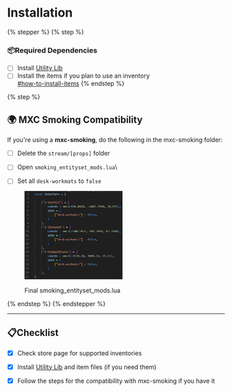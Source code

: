 # Installation

{% stepper %}
{% step %}
### 📦Required Dependencies

* [ ] Install [Utility Lib](https://github.com/utility-library/utility_lib)
* [ ] Install the items if you plan to use an inventory\
  [#how-to-install-items](../other/general-faq.md#how-to-install-items "mention")
{% endstep %}

{% step %}
## 🌍 MXC Smoking Compatibility

If you're using a **mxc-smoking**, do the following in the mxc-smoking folder:

* [ ] Delete the `stream/[props]` folder
* [ ] Open `smoking_entityset_mods.lua`\

* [ ] Set all `desk-workmats` to `false`

<div align="left" data-full-width="false"><figure><img src="../.gitbook/assets/image (8).png" alt="" width="227"><figcaption><p>Final smoking_entityset_mods.lua</p></figcaption></figure></div>
{% endstep %}
{% endstepper %}

***

## :clipboard:Checklist

* [x] Check store page for supported inventories
* [x] Install [Utility Lib](https://github.com/utility-library/utility_lib) and item files (if you need them)
* [x] Follow the steps for the compatibility with mxc-smoking if you have it

